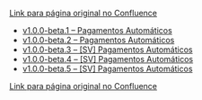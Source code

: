 [Link para página original no Confluence](https://openfinancebrasil.atlassian.net/wiki/spaces/OF/pages/215580673)

- [v1.0.0-beta.1 – Pagamentos Automáticos](../../../../../../../OF/Open%20Finance%20Brasil/Especifica%c3%a7%c3%b5es%20de%20APIs/Servi%c3%a7os%20-%20SV/[SV]%20Inicia%c3%a7%c3%a3o%20de%20Pagamentos/[SV]%20API%20-%20Pagamentos%20Autom%c3%a1ticos/Hist%c3%b3rico%20de%20Especifica%c3%a7%c3%b5es%20-%20[SV]%20Pagamentos%20Autom%c3%a1ticos/v1.0.0-beta.1%20%e2%80%93%20Pagamentos%20Autom%c3%a1ticos/index)
- [v1.0.0-beta.2 – Pagamentos Automáticos](../../../../../../../OF/Open%20Finance%20Brasil/Especifica%c3%a7%c3%b5es%20de%20APIs/Servi%c3%a7os%20-%20SV/[SV]%20Inicia%c3%a7%c3%a3o%20de%20Pagamentos/[SV]%20API%20-%20Pagamentos%20Autom%c3%a1ticos/Hist%c3%b3rico%20de%20Especifica%c3%a7%c3%b5es%20-%20[SV]%20Pagamentos%20Autom%c3%a1ticos/v1.0.0-beta.2%20%e2%80%93%20Pagamentos%20Autom%c3%a1ticos/index)
- [v1.0.0-beta.3 – \[SV\] Pagamentos Automáticos](../../../../../../../OF/Open%20Finance%20Brasil/Especifica%c3%a7%c3%b5es%20de%20APIs/Servi%c3%a7os%20-%20SV/[SV]%20Inicia%c3%a7%c3%a3o%20de%20Pagamentos/[SV]%20API%20-%20Pagamentos%20Autom%c3%a1ticos/Hist%c3%b3rico%20de%20Especifica%c3%a7%c3%b5es%20-%20[SV]%20Pagamentos%20Autom%c3%a1ticos/v1.0.0-beta.3%20%e2%80%93%20[SV]%20Pagamentos%20Autom%c3%a1ticos/index)
- [v1.0.0-beta.4 – \[SV\] Pagamentos Automáticos](../../../../../../../OF/Open%20Finance%20Brasil/Especifica%c3%a7%c3%b5es%20de%20APIs/Servi%c3%a7os%20-%20SV/[SV]%20Inicia%c3%a7%c3%a3o%20de%20Pagamentos/[SV]%20API%20-%20Pagamentos%20Autom%c3%a1ticos/Hist%c3%b3rico%20de%20Especifica%c3%a7%c3%b5es%20-%20[SV]%20Pagamentos%20Autom%c3%a1ticos/v1.0.0-beta.4%20%e2%80%93%20[SV]%20Pagamentos%20Autom%c3%a1ticos/index)
- [v1.0.0-beta.5 – \[SV\] Pagamentos Automáticos](../../../../../../../OF/Open%20Finance%20Brasil/Especifica%c3%a7%c3%b5es%20de%20APIs/Servi%c3%a7os%20-%20SV/[SV]%20Inicia%c3%a7%c3%a3o%20de%20Pagamentos/[SV]%20API%20-%20Pagamentos%20Autom%c3%a1ticos/Hist%c3%b3rico%20de%20Especifica%c3%a7%c3%b5es%20-%20[SV]%20Pagamentos%20Autom%c3%a1ticos/v1.0.0-beta.5%20%e2%80%93%20[SV]%20Pagamentos%20Autom%c3%a1ticos/index)

[Link para página original no Confluence](https://openfinancebrasil.atlassian.net/wiki/spaces/OF/pages/215580673)